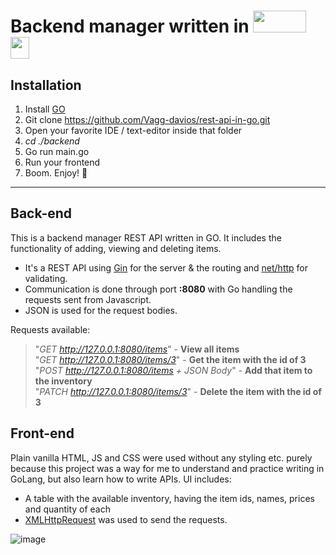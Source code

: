 # Backend manager written in <img src="https://user-images.githubusercontent.com/101106849/192489171-0445c9b5-8aa4-4b72-828f-793232d02cfd.png" width="85" height="35" /> <img src="https://user-images.githubusercontent.com/101106849/192488357-bb6df28e-5e63-426a-9ea6-54a03a28fc6a.png" width="30" height="35" />

## Installation

1. Install [GO](https://go.dev/dl/)
2. Git clone https://github.com/Vagg-davios/rest-api-in-go.git
3. Open your favorite IDE / text-editor inside that folder
4. *cd ./backend*
5. Go run main.go
6. Run your frontend
7. Boom. Enjoy! 🎉

<hr>

## Back-end
This is a backend manager REST API written in GO. It includes the functionality of adding, viewing and deleting items.

- It's a REST API using [Gin](https://pkg.go.dev/github.com/gin-gonic/gin@v1.8.1) for the server & the routing and [net/http](https://pkg.go.dev/net/http) for validating. 
- Communication is done through port **:8080** with Go handling the requests sent from Javascript.
- JSON is used for the request bodies. <br>

Requests available: <br>

> "*GET http://127.0.0.1:8080/items*" - **View all items** <br>
> "*GET http://127.0.0.1:8080/items/3*" - **Get the item with the id of 3** <br>
> "*POST http://127.0.0.1:8080/items + JSON Body*" - **Add that item to the inventory** <br>
> "*PATCH http://127.0.0.1:8080/items/3*" - **Delete the item with the id of 3**

## Front-end
Plain vanilla HTML, JS and CSS were used without any styling etc. purely because this project was a way for me to understand and practice writing in GoLang, but also learn how to write APIs.
UI includes:

- A table with the available inventory, having the item ids, names, prices and quantity of each
- [XMLHttpRequest](https://developer.mozilla.org/en-US/docs/Web/API/XMLHttpRequest) was used to send the requests.

![image](https://user-images.githubusercontent.com/101106849/192492484-187f769c-d11c-4bec-ba47-5ac27667f6c6.png)



